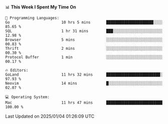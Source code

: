 <!--START_SECTION:waka-->
📊 **This Week I Spent My Time On** 

```text
💬 Programming Languages: 
Go                       10 hrs 5 mins       █████████████████████░░░░   85.65 % 
SQL                      1 hr 31 mins        ███░░░░░░░░░░░░░░░░░░░░░░   12.98 % 
Browser                  5 mins              ░░░░░░░░░░░░░░░░░░░░░░░░░   00.83 % 
Thrift                   2 mins              ░░░░░░░░░░░░░░░░░░░░░░░░░   00.30 % 
Protocol Buffer          1 min               ░░░░░░░░░░░░░░░░░░░░░░░░░   00.17 % 

🔥 Editors: 
GoLand                   11 hrs 32 mins      ████████████████████████░   97.93 % 
Neovim                   14 mins             █░░░░░░░░░░░░░░░░░░░░░░░░   02.07 % 

💻 Operating System: 
Mac                      11 hrs 47 mins      █████████████████████████   100.00 % 
```


 Last Updated on 2025/01/04 01:26:09 UTC
<!--END_SECTION:waka-->
